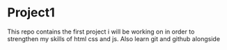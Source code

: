 # Project1
This repo contains the first project i will be working on in order to strengthen my skills of html css and js.
Also learn git and github alongside
